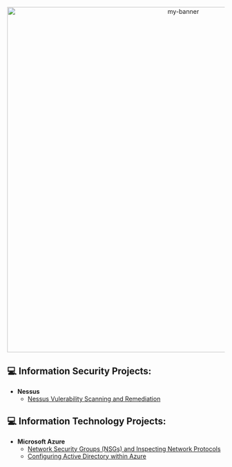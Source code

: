 

<p align="center">
<img width="800" src="https://www.cohnreznick.com/-/media/images/events-insights/adv_fs-cyber-risks_web-banner_1024x250.jpg" alt="my-banner">
</p>

  <!-- <h2 align="center">Hello, I'm Andre! ✌<br/>
<a href="https://www.linkedin.com/in/andrewortham/">Information Security Professional</a></h2>-->


## 💻 Information Security Projects:

- <b>Nessus</b>
  - [Nessus Vulerability Scanning and Remediation](https://github.com/awortham1/nessus)


## 💻 Information Technology Projects:

- <b>Microsoft Azure</b>
  - [Network Security Groups (NSGs) and Inspecting Network Protocols](https://github.com/awortham1/azure-nsg)
  - [Configuring Active Directory within Azure](https://github.com/awortham1/azure-activedirectory)




<!--
### Hi there 👋


**awortham1/awortham1** is a ✨ _special_ ✨ repository because its `README.md` (this file) appears on your GitHub profile.

Here are some ideas to get you started:

- 🔭 I’m currently working on ...
- 🌱 I’m currently learning ...
- 👯 I’m looking to collaborate on ...
- 🤔 I’m looking for help with ...
- 💬 Ask me about ...
- 📫 How to reach me: ...
- 😄 Pronouns: ...
- ⚡ Fun fact: ...
-->
